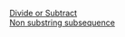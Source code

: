 [Divide or Subtract](https://codeforces.com/contest/1451/problem/A) <br/>
[Non substring subsequence](https://codeforces.com/contest/1451)
